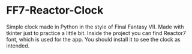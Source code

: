 # FF7-Reactor-Clock
Simple clock made in Python in the style of Final Fantasy VII.
Made with tkinter just to practice a little bit.
Inside the project you can find Reactor7 font, which is used for the app. You should install it to
see the clock as intended.
